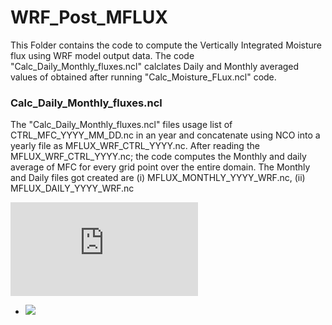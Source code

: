 # WRF_Post_MFLUX
This Folder contains the code to compute the Vertically Integrated Moisture flux using WRF model output data.
The code "Calc_Daily_Monthly_fluxes.ncl" calclates Daily and Monthly averaged values of obtained after running "Calc_Moisture_FLux.ncl" code.
### Calc_Daily_Monthly_fluxes.ncl
The "Calc_Daily_Monthly_fluxes.ncl" files usage list of CTRL_MFC_YYYY_MM_DD.nc in an year and concatenate using NCO into a yearly file as MFLUX_WRF_CTRL_YYYY.nc. 
After reading the MFLUX_WRF_CTRL_YYYY.nc; the code computes the Monthly and daily average of MFC for every grid point over the entire domain. The Monthly and Daily files got created are (i) MFLUX_MONTHLY_YYYY_WRF.nc, (ii) MFLUX_DAILY_YYYY_WRF.nc

![equation](http://latex.codecogs.com/gif.latex?P%28s%20%7C%20O_t%20%29%3D%5Ctext%20%7B%20Probability%20of%20a%20sensor%20reading%20value%20when%20sleep%20onset%20is%20observed%20at%20a%20time%20bin%20%7D%20t)


- <img src="https://latex.codecogs.com/gif.latex?P(s | O_t )=\text { Probability of a sensor reading value when sleep onset is observed at a time bin } t " />
